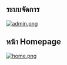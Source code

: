 
## ระบบจัดการ
[![admin.png](https://i.postimg.cc/Dfx0ZvHP/admin.png)](https://postimg.cc/dDTwNYqh)
## หน้า Homepage
[![home.png](https://i.postimg.cc/Gpjr5z1x/home.png)](https://postimg.cc/cK6VKRCv)


